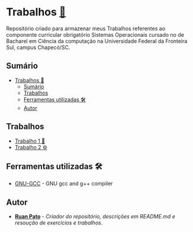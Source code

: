 # Trabalhos [:link:](https://github.com/ruanpato/sistemasOperacionais/tree/main/trabalhos) #

Repositório criado para armazenar meus Trabalhos referentes ao componente curricular obrigatório Sistemas Operacionais cursado no de Bacharel em Ciência da computação na Universidade Federal da Fronteira Sul, campus Chapecó/SC.

## Sumário ##

- [Trabalhos :link:](#trabalhos-link)
  - [Sumário](#sumário)
  - [Trabalhos](#trabalhos)
  - [Ferramentas utilizadas 🛠️](#ferramentas-utilizadas-️)
  - [Autor](#autor)

## Trabalhos ##

- [Trabalho 1 🔧](https://github.com/ruanpato/sistemasOperacionais/tree/main/trabalhos/1)
- [Trabalho 2 ⚙](https://github.com/ruanpato/sistemasOperacionais/tree/main/trabalhos/2)

## Ferramentas utilizadas 🛠️ ##

- [GNU-GCC](https://gcc.gnu.org/) - GNU gcc and g++ compiler

## Autor ##

- **[Ruan Pato](https://github.com/ruanpato)** - *Criador do repositório, descrições em README.md e resoução de exercícios e trabalhos*.
